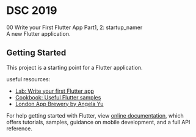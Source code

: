 # DSC 2019
00 Write your First Flutter App Part1, 2: startup_namer   
A new Flutter application.

## Getting Started

This project is a starting point for a Flutter application.

useful resources:
- [Lab: Write your first Flutter app](https://flutter.dev/docs/get-started/codelab)
- [Cookbook: Useful Flutter samples](https://flutter.dev/docs/cookbook)
- [London App Brewery by Angela Yu](https://www.youtube.com/watch?v=I9ceqw5Ny-4&list=PLSzsOkUDsvdtl3Pw48-R8lcK2oYkk40cm)

For help getting started with Flutter, view 
[online documentation](https://flutter.dev/docs), which offers tutorials,
samples, guidance on mobile development, and a full API reference.
